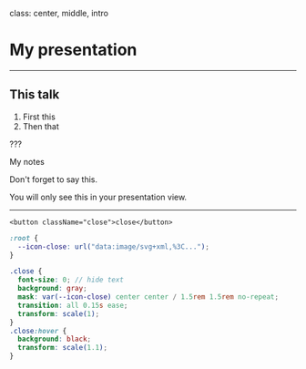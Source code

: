 class: center, middle, intro

# My presentation

---

## This talk

1. First this
2. Then that

???

My notes

Don't forget to say this.

You will only see this in your presentation view.

---

```tsx
<button className="close">close</button>
```

```scss
:root {
  --icon-close: url("data:image/svg+xml,%3C...");
}

.close {
  font-size: 0; // hide text
  background: gray;
  mask: var(--icon-close) center center / 1.5rem 1.5rem no-repeat;
  transition: all 0.15s ease;
  transform: scale(1);
}
.close:hover {
  background: black;
  transform: scale(1.1);
}
```
